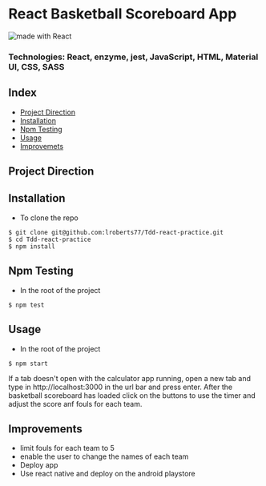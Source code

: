 # React Basketball Scoreboard App

<div>
<img src="https://img.shields.io/badge/made%20with-React-green.svg?logo=react&colorA=000000&colorB=be33ff" alt="made with React">
</div>

### Technologies: React, enzyme, jest, JavaScript, HTML, Material UI, CSS, SASS

## Index
* [Project Direction](#Project)
* [Installation](#Install)
* [Npm Testing](#Npmtest)
* [Usage](#Usage)
* [Improvemets](#Improvements)

## <a name="Project">Project Direction</a>

## <a name="Install">Installation</a>
* To clone the repo
```shell
$ git clone git@github.com:lroberts77/Tdd-react-practice.git
$ cd Tdd-react-practice
$ npm install
```

## <a name="Npmtest">Npm Testing</a>
* In the root of the project
```shell
$ npm test
```

## <a name="Usage">Usage</a>
* In the root of the project
```shell
$ npm start
```
If a tab doesn't open with the calculator app running, open a new tab and type in http://localhost:3000 in the url bar and press enter. After the basketball scoreboard has loaded click on the buttons to use the timer and adjust the score anf fouls for each team.

## <a name="Improvements">Improvements</a>
* limit fouls for each team to 5
* enable the user to change the names of each team
* Deploy app
* Use react native and deploy on the android playstore